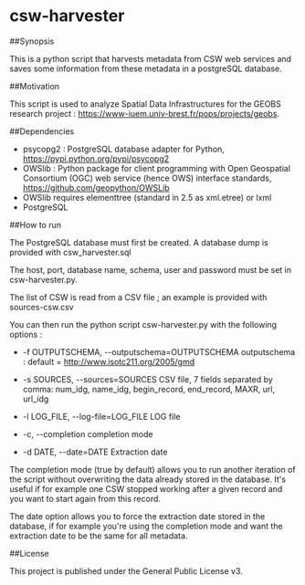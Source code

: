# csw-harvester

##Synopsis

This is a python script that harvests metadata from CSW web services and saves some information from these metadata in a postgreSQL database.

##Motivation

This script is used to analyze Spatial Data Infrastructures for the GEOBS research project : https://www-iuem.univ-brest.fr/pops/projects/geobs.

##Dependencies

- psycopg2 : PostgreSQL database adapter for Python, https://pypi.python.org/pypi/psycopg2
- OWSlib : Python package for client programming with Open Geospatial Consortium (OGC) web service (hence OWS) interface standards, https://github.com/geopython/OWSLib
- OWSlib requires elementtree (standard in 2.5 as xml.etree) or lxml
- PostgreSQL

##How to run

The PostgreSQL database must first be created. A database dump is provided with csw_harvester.sql

The host, port, database name, schema, user and password must be set in csw-harvester.py.

The list of CSW is read from a CSV file ; an example is provided with sources-csw.csv

You can then run the python script csw-harvester.py with the following options :

- -f OUTPUTSCHEMA, --outputschema=OUTPUTSCHEMA outputschema : default = http://www.isotc211.org/2005/gmd
  
- -s SOURCES, --sources=SOURCES CSV file, 7 fields separated by comma: num_idg, name_idg, begin_record, end_record, MAXR, url, url_idg
  
- -l LOG_FILE, --log-file=LOG_FILE LOG file
  
- -c, --completion      completion mode
  
- -d DATE, --date=DATE  Extraction date

The completion mode (true by default) allows you to run another iteration of the script without overwriting the data already stored in the database. It's useful if for example one CSW stopped working after a given record and you want to start again from this record.

The date option allows you to force the extraction date stored in the database, if for example you're using the completion mode and want the extraction date to be the same for all metadata.

##License

This project is published under the General Public License v3.


